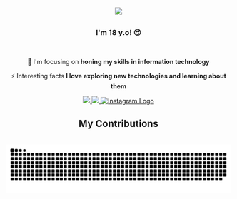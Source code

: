 
<h1 align="center">
    <img src="https://readme-typing-svg.herokuapp.com/?font=Righteous&size=35&center=true&vCenter=true&width=500&height=70&duration=4000&lines=Hi+There!+👋;+I'm+Irfann!;" />
</h1>

<h3 align="center">I'm 18 y.o! 😎</h3>

<br/>

<div align="center">
 
🌱 I'm focusing on **honing my skills in information technology**

⚡ Interesting facts **I love exploring new technologies and learning about them**

 </div>
 
<div align="center">
  <a href="mailto:ifannn502@gmail.com">
    <img src="https://cdn.jsdelivr.net/gh/BEN00262/whatsapp-embed-icon/icons/wa.svg" />
  </a>
<a href="https://wa.me/6285217234457">
    <img src="https://skillicons.dev/icons?i=gmail" />
  </a>
  <a href="https://www.instagram.com/fanmsz65">
    <img src="https://img.icons8.com/?size=52&id=nj0Uj45LGUYh&format=png" alt="Instagram Logo" />
  </a>
</div>

<div align="center">
  <h2>My Contributions</h2>
  <br>
  <img alt="snake eating my contributions" src="https://raw.githubusercontent.com/salesp07/salesp07/output/github-contribution-grid-snake.svg" />
